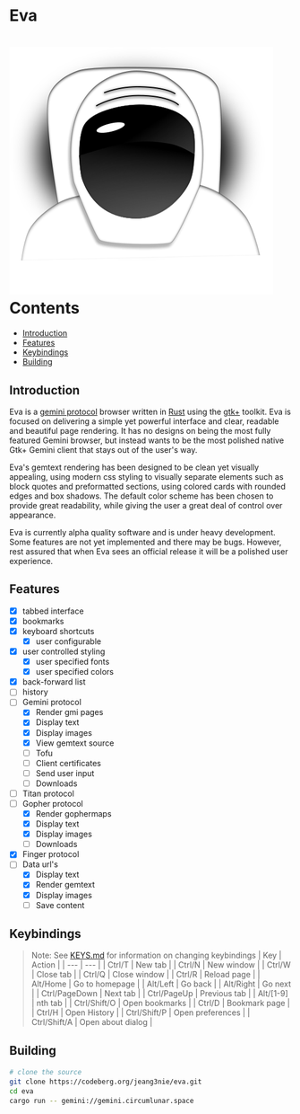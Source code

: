 # Eva
![Eva icon](data/eva.svg)
<br/>
Contents
========
* [Introduction](#introduction)
* [Features](#features)
* [Keybindings](#keybindings)
* [Building](#building)
## Introduction
Eva is a [gemini protocol](https://gemini.circumlunar.space/) browser written in
[Rust](https://rust-lang.org) using the [gtk+](https://gtk-rs.org/) toolkit. Eva
is focused on delivering a simple yet powerful interface and clear, readable
and beautiful page rendering. It has no designs on being the most fully featured
Gemini browser, but instead wants to be the most polished native Gtk+ Gemini
client that stays out of the user's way.

Eva's gemtext rendering has been designed to be clean yet visually appealing,
using modern css styling to visually separate elements such as block quotes and
preformatted sections, using colored cards with rounded edges and box shadows.
The default color scheme has been chosen to provide great readability, while
giving the user a great deal of control over appearance.

Eva is currently alpha quality software and is under heavy development. Some
features are not yet implemented and there may be bugs. However, rest assured
that when Eva sees an official release it will be a polished user experience.
## Features
 - [x] tabbed interface
 - [x] bookmarks
 - [x] keyboard shortcuts
   - [x] user configurable
 - [x] user controlled styling
   - [x] user specified fonts
   - [x] user specified colors
 - [x] back-forward list
 - [ ] history
 - [ ] Gemini protocol
   - [x] Render gmi pages
   - [x] Display text
   - [x] Display images
   - [x] View gemtext source
   - [ ] Tofu
   - [ ] Client certificates
   - [ ] Send user input
   - [ ] Downloads
 - [ ] Titan protocol
 - [ ] Gopher protocol
   - [x] Render gophermaps
   - [x] Display text
   - [x] Display images
   - [ ] Downloads
 - [x] Finger protocol
 - [ ] Data url's
   - [x] Display text
   - [x] Render gemtext
   - [x] Display images
   - [ ] Save content

## Keybindings
> Note: See [KEYS.md](KEYS.md) for information on changing keybindings
| Key | Action |
| --- | --- |
| Ctrl/T | New tab |
| Ctrl/N | New window |
| Ctrl/W | Close tab |
| Ctrl/Q | Close window |
| Ctrl/R | Reload page |
| Alt/Home | Go to homepage |
| Alt/Left | Go back |
| Alt/Right | Go next |
| Ctrl/PageDown | Next tab |
| Ctrl/PageUp | Previous tab |
| Alt/[1-9] | nth tab |
| Ctrl/Shift/O | Open bookmarks |
| Ctrl/D | Bookmark page |
| Ctrl/H | Open History |
| Ctrl/Shift/P | Open preferences |
| Ctrl/Shift/A | Open about dialog |

## Building
```sh
# clone the source
git clone https://codeberg.org/jeang3nie/eva.git
cd eva
cargo run -- gemini://gemini.circumlunar.space
```
